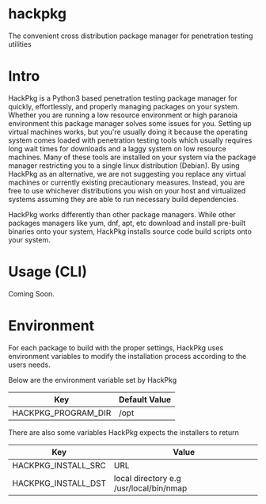 # hackpkg
The convenient cross distribution package manager for penetration testing utilities

# Intro
HackPkg is a Python3 based penetration testing package manager for quickly, effortlessly, and properly managing packages on your system. Whether you are running a low resource environment or high paranoia environment this package manager solves some issues for you. Setting up virtual machines works, but you're usually doing it because the operating system comes loaded with penetration testing tools which usually requires long wait times for downloads and a laggy system on low resource machines. Many of these tools are installed on your system via the package manager restricting you to a single linux distribution (Debian). By using HackPkg as an alternative, we are not suggesting you replace any virtual machines or currently existing precautionary measures. Instead, you are free to use whichever distributions you wish on your host and virtualized systems assuming they are able to run necessary build dependencies.

HackPkg works differently than other package managers. While other packages managers like yum, dnf, apt, etc download and install pre-built binaries onto your system, HackPkg installs source code build scripts onto your system. 

# Usage (CLI)
Coming Soon.

# Environment
For each package to build with the proper settings, HackPkg uses environment variables to modify the installation process according to the users needs.

Below are the environment variable set by HackPkg


  | Key | Default Value |
  | --- | --- |
  | HACKPKG_PROGRAM_DIR | /opt |


There are also some variables HackPkg expects the installers to return

  | Key | Value |
  | --- | --- |
  | HACKPKG_INSTALL_SRC | URL |
  | HACKPKG_INSTALL_DST | local directory e.g /usr/local/bin/nmap |
